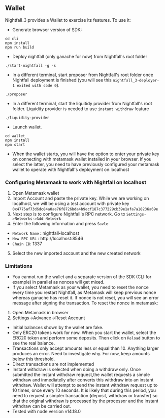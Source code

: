 ## Wallet
Nightfall_3 provides a Wallet to exercise its features. To use it:

- Generate browser version of SDK:
```
cd cli
npm install
npm run build
```
- Deploy nightfall (only ganache for now) from Nightfall's root folder
```
./start-nightfall -g -s
```
- In a different terminal, start proposer from Nightfall's root folder once Nightfall deployment is finished
(you will see this `nightfall_3-deployer-1 exited with code 0`).

```
./proposer
```

- In a different terminal, start the liquitidy provider from Nightfall's root folder. Liquidity provider is needed to use `instant withdraw` feature
```
./liquidity-provider
```

- Launch wallet.
```
cd wallet
npm install
npm start
```

- When the wallet starts, you will have the option to enter your private key on connecting with metamask wallet installed in your browser. If you select the latter, you need to have previously configured your metamask wallet to operate with Nightfall's deployment on localhost

### Configuring Metamask to work with Nightfall on localhost
1. Open Metamask wallet
2. Import Account and paste the private key. While we are working on localhost, we will be using a test account with private key `0x4775af73d6dc84a0ae76f8726bda4b9ecf187c377229cb39e1afa7a18236a69e`
3. Next step is to configure Nightfall's RPC network. Go to `Settings->Networks->Add Network`
4. Enter the following information and press `Savle`
- `Network Name` : nightfall-localhost
- `New RPC URL` : http://localhost:8546
- `Chain ID`: 1337
5. Select the new imported account and the new created network



### Limitations
- You cannot run the wallet and a separate version of the SDK (CLI for example) in parallel as nonces will get mixed.
- If you select Metamask as your wallet, you need to reset the nonce every time you restart Nightfall, as Metamask will keep previous nonce whereas ganache has reset it. If nonce is not reset, you will see an error message after signing the transaction. To reset the nonce in metamask:
1. Open Metamask in browser
2. Settings->Advance->Reset Account

- Initial balances shown by the wallet are fake. 
- Only ERC20 tokens work for now. When you start the wallet, select the ERC20 token and perform some deposits. Then click on `Reload` button to
see the real balance.
- Transactions only accept amounts less or equal than 10. Anything larger produces an error. Need to investigate why. For now, keep amounts below this threshold.
- Direct transactions are not implemented
- Instant withdraw is selected when doing a withdraw only. Once submitted the instant withdraw request,the wallet requests a simple withdraw and inmediatelly after converts this withdraw into an instant withdraw. Wallet will attempt to send the instant withdraw request up to 10 times, once every 10 seconds. It is likely that during this period, you need to request a simpler transaction (deposit, withdraw or transfer) so that the original withdraw is processed by the processor and the instant withdraw can be carried out.
- Tested with node version v14.18.0